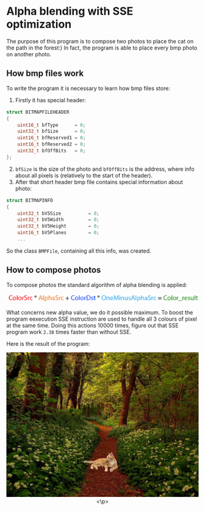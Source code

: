 # Alpha blending with SSE optimization

The purpose of this program is to compose two photos to place the cat on the path in the forest:)
In fact, the program is able to place every bmp photo on another photo.

## How bmp files work
To write the program it is necessary to learn how bmp files store:
1. Firstly it has special header:
```C++
struct BITMAPFILEHEADER
{
    uint16_t bfType      = 0;
    uint32_t bfSize      = 0;
    uint16_t bfReserved1 = 0;
    uint16_t bfReserved2 = 0;
    uint32_t bfOffBits   = 0;
};
```
2. `bfSize` is the size of the photo and `bfOffBits` is the address, where info about all pixels is (relatively to the start of the header).
3. After that short header bmp file contains special information about photo:
```C++
struct BITMAPINFO
{
    uint32_t bV5Size          = 0;
    uint32_t bV5Width         = 0;
    uint32_t bV5Height        = 0;
    uint16_t bV5Planes        = 0;
    ...
```

So the class `BMPFile`, containing all this info, was created.

## How to compose photos

To compose photos the standard algorithm of alpha blending is applied: 

<img src="Photos//Scheme.png" alt="drawing" width="600"/>

What concerns new alpha value, we do it possible maximum. To boost the program eexecution SSE instruction are used to handle all 3 colours of pixel at the same time.
Doing this actions 10000 times, figure out that SSE program work `2.38` times faster than without SSE.

Here is the result of the program:

<p align="center">
    <img src="Photos//composed.jpg" alt="drawing" width="600"/>
<\p>

